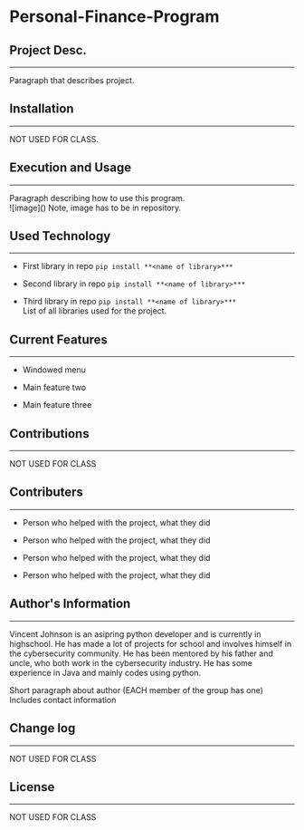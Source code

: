# Personal-Finance-Program

## Project Desc.
---

Paragraph that describes project.  


## Installation
---

NOT USED FOR CLASS.  


## Execution and Usage
---

Paragraph describing how to use this program.  
![image](**<relative path here>**) Note, image has to be in repository.  


## Used Technology
---

+ First library in repo
`pip install **<name of library>***`  

+ Second library in repo
`pip install **<name of library>***`  

+ Third library in repo
`pip install **<name of library>***`  
List of all libraries used for the project.  


## Current Features
---

+ Windowed menu

+ Main feature two

+ Main feature three  


## Contributions
---
NOT USED FOR CLASS


## Contributers
---

+ Person who helped with the project, what they did

+ Person who helped with the project, what they did

+ Person who helped with the project, what they did

+ Person who helped with the project, what they did  


## Author's Information
---
Vincent Johnson is an asipring python developer and is currently in highschool. He has made a lot of projects for school and involves himself in the cybersecurity community. He has been mentored by his father and uncle, who both work in the cybersecurity industry. He has some experience in Java and mainly codes using python.

Short paragraph about author (EACH member of the group has one)
Includes contact information


## Change log
---
NOT USED FOR CLASS


## License
---
NOT USED FOR CLASS